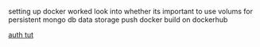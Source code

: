 setting up docker worked
look into whether its important to use volums for persistent mongo db data storage
push docker build on dockerhub

[auth tut](https://codevoweb.com/node-typescript-mongodb-jwt-authentication/)